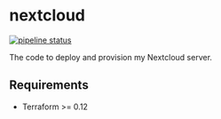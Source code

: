 # nextcloud

[![pipeline status](https://gitlab.com/Madh93/nextcloud/badges/master/pipeline.svg)](https://gitlab.com/Madh93/nextcloud/-/commits/master)

The code to deploy and provision my Nextcloud server.

## Requirements

- Terraform >= 0.12
